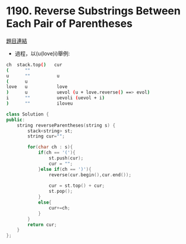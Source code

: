 # 1190. Reverse Substrings Between Each Pair of Parentheses


[題目連結](https://leetcode.com/problems/reverse-substrings-between-each-pair-of-parentheses/?envType=daily-question&envId=2024-07-11)


* 過程，以(u(love)i)舉例:

```bash
ch  stack.top()   cur
(      ""
u      ""          u
(      u
love   u           love
)      u           uevol (u + love.reverse() ==> evol)
i      ""          uevoli (uevol + i)
)      ""          iloveu
```


```cpp
class Solution {
public:
    string reverseParentheses(string s) {
        stack<string> st;
        string cur="";

        for(char ch : s){
            if(ch == '('){
                st.push(cur);
                cur = "";
            }else if(ch == ')'){
                reverse(cur.begin(),cur.end());
                
                cur = st.top() + cur;
                st.pop();
            }
            else{
                cur+=ch;
            }
        }
        return cur;
    }
};
```
